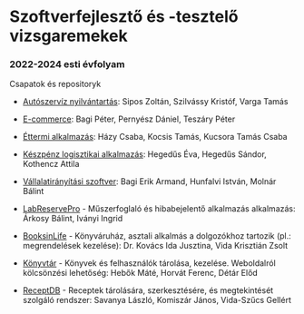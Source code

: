 # Szoftverfejlesztő és -tesztelő vizsgaremekek

### 2022-2024 esti évfolyam

Csapatok és repositoryk

- [Autószervíz nyilvántartás](https://github.com/2023e-vp-vizsgaremek/autoszerviz): Sipos Zoltán, Szilvássy Kristóf, Varga Tamás
- [E-commerce](https://github.com/2023e-vp-vizsgaremek/e-commerce): Bagi Péter, Pernyész Dániel, Teszáry Péter
- [Éttermi alkalmazás](https://github.com/2023e-vp-vizsgaremek/jollakomak): Házy Csaba, Kocsis Tamás, Kucsora Tamás Csaba
- [Készpénz logisztikai alkalmazás](https://github.com/2023e-vp-vizsgaremek/keszpenz): Hegedűs Éva, Hegedűs Sándor, Kothencz Attila
- [Vállalatirányítási szoftver](https://github.com/2023e-vp-vizsgaremek/erp): Bagi Erik Armand, Hunfalvi István, Molnár Bálint


- [LabReservePro](https://github.com/2023e-vp-vizsgaremek/LabReservePro) - Műszerfoglaló és hibabejelentő alkalmazás alkalmazás: Árkosy Bálint, Iványi Ingrid
- [BooksinLife](https://github.com/2023e-vp-vizsgaremek/books-in-life) - Könyváruház, asztali alkalmás a dolgozókhoz tartozik (pl.: megrendelések kezelése): Dr. Kovács Ida Jusztina, Vida Krisztián Zsolt
- [Könyvtár](https://github.com/2023e-vp-vizsgaremek/konyvtar) - Könyvek és felhasználók tárolása, kezelése. Weboldalról kölcsönzési lehetőség: Hebők Máté, Horvát Ferenc, Détár Előd
- [ReceptDB](https://github.com/2023e-vp-vizsgaremek/ReceptDb) - Receptek tárolására, szerkesztésére, és megtekintését szolgáló rendszer: Savanya László, Komiszár János, Vida-Szűcs Gellért

